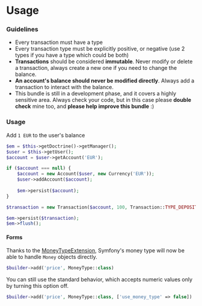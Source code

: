 # Usage

### Guidelines
- Every transaction must have a type
- Every transaction type must be explicitly positive, or negative (use 2 types if you have a type which could be both)
- **Transactions** should be considered **immutable**.
Never modify or delete a transaction, always create a new one if you need to change the balance.
- **An account's balance should never be modified directly**.
Always add a transaction to interact with the balance.
- This bundle is still in a development phase, and it covers a highly sensitive area.
Always check your code, but in this case please **double check** mine too, and **please help improve this bundle** :)

### Usage
Add `1 EUR` to the user's balance

```php
$em = $this->getDoctrine()->getManager();
$user = $this->getUser();
$account = $user->getAccount('EUR');

if ($account === null) {
    $account = new Account($user, new Currency('EUR'));
    $user->addAccount($account);
    
    $em->persist($account);
}

$transaction = new Transaction($account, 100, Transaction::TYPE_DEPOSIT);

$em->persist($transaction);
$em->flush();
```

#### Forms
Thanks to the [MoneyTypeExtension](../../Form/Extension/MoneyTypeExtension.php), Symfony's money type will now be able to handle `Money` objects directly.

```php
$builder->add('price', MoneyType::class)
```

You can still use the standard behavior, which accepts numeric values only by turning this option off.

```php
$builder->add('price', MoneyType::class, ['use_money_type' => false])
```
